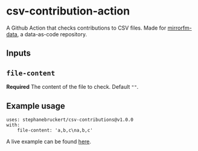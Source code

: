 # csv-contribution-action

A Github Action that checks contributions to CSV files.
Made for [mirrorfm-data](https://github.com/mirrorfm/mirrorfm-data), a data-as-code repository.

## Inputs

## `file-content`

**Required** The content of the file to check. Default `""`.

## Example usage

    uses: stephanebruckert/csv-contributions@v1.0.0
    with:
        file-content: 'a,b,c\na,b,c'

A live example can be found [here](https://github.com/mirrorfm/mirrorfm-data/blob/master/.github/workflows/csv-lint.yml).